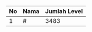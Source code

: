 | No | Nama            | Jumlah Level |
|----|-----------------|--------------|
| 1  | #    |    3483        |
